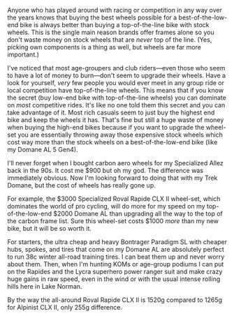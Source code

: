 Anyone who has played around with racing or competition in any way over the years knows that buying the best wheels possible for a best-of-the-low-end bike is always better than buying a top-of-the-line bike with stock wheels. This is the single main reason brands offer frames alone so you don't waste money on stock wheels that are *never* top of the line. (Yes, picking own components is a thing as well, but wheels are far more important.)

I've noticed that most age-groupers and club riders—even those who seem to have a lot of money to burn—don't seem to upgrade their wheels. Have a look for yourself, *very* few people you would ever meet in any group ride or local competition have top-of-the-line wheels. This means that if you know the secret (buy low-end bike with top-of-the-line wheels) you can dominate on _most_ competitive rides. It's like no one told them this secret and you can take advantage of it. Most rich casuals seem to just buy the highest end bike and keep the wheels it has. That's fine but still a huge waste of money when buying the high-end bikes because if you want to upgrade the wheel-set you are essentially throwing away those expensive stock wheels which cost way more than the stock wheels on a best-of-the-low-end bike (like my Domane AL 5 Gen4). 

I'll never forget when I bought carbon aero wheels for my Specialized Allez back in the 90s. It cost me $900 but oh my god. The difference was immediately obvious. Now I'm looking forward to doing that with my Trek Domane, but the cost of wheels has really gone up.

For example, the $3000 Specialized Roval Rapide CLX II wheel-set, which dominates the world of pro cycling, will do more for my speed on my top-of-the-low-end $2000 Domane AL than upgrading all the way to the top of the carbon frame list. Sure this wheel-set costs $1000 *more* than my new bike, but it will be so worth it.

For starters, the ultra cheap and heavy Bontrager Paradigm SL with cheaper hubs, spokes, and tires that come on my Domane AL are absolutely perfect to run 38c winter all-road training tires. I can beat them up and never worry about them. Then, when I'm hunting KOMs or age-group podiums I can put on the Rapides and the Lycra superhero power ranger suit and make crazy huge gains in raw speed, even in the wind or with the usual intense rolling hills here in Lake Norman.







By the way the all-around Roval Rapide CLX II is 1520g compared to 1265g for Alpinist CLX II, only 255g difference.